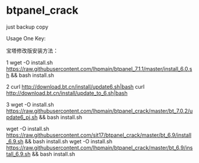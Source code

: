 # btpanel_crack

just backup copy


Usage One Key:  

宝塔修改版安装方法：

1  wget -O install.sh https://raw.githubusercontent.com/lhpmain/btpanel_7.1.1/master/install_6.0.sh && bash install.sh

2  curl http://download.bt.cn/install/update6.sh|bash
   curl http://download.bt.cn/install/update_to_6.sh|bash

3  wget -O install.sh https://raw.githubusercontent.com/lhpmain/btpanel_crack/master/bt_7.0.2/update6_pj.sh && bash install.sh

wget -O install.sh https://raw.githubusercontent.com/sit17/btpanel_crack/master/bt_6.9/install_6.9.sh && bash install.sh
wget -O install.sh https://raw.githubusercontent.com/lhpmain/btpanel_crack/master/bt_6.9/install_6.9.sh && bash install.sh


